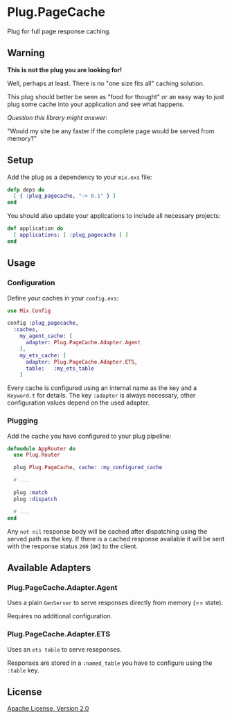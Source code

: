 # Plug.PageCache

Plug for full page response caching.


## Warning

__This is not the plug you are looking for!__

Well, perhaps at least. There is no "one size fits all" caching solution.

This plug should better be seen as "food for thought" or an easy way to
just plug some cache into your application and see what happens.

_Question this library might answer_:

"Would my site be any faster if the complete page would be served from memory?"


## Setup

Add the plug as a dependency to your `mix.exs` file:

```elixir
defp deps do
  [ { :plug_pagecache, "~> 0.1" } ]
end
```

You should also update your applications to include all necessary projects:

```elixir
def application do
  [ applications: [ :plug_pagecache ] ]
end
```


## Usage

### Configuration

Define your caches in your `config.exs`:

```elixir
use Mix.Config

config :plug_pagecache,
  :caches,
    my_agent_cache: [
      adapter: Plug.PageCache.Adapter.Agent
    ],
    my_ets_cache: [
      adapter: Plug.PageCache.Adapter.ETS,
      table:   :my_ets_table
    ]
```

Every cache is configured using an internal name as the key and a `Keyword.t`
for details. The key `:adapter` is always necessary, other configuration
values depend on the used adapter.

### Plugging

Add the cache you have configured to your plug pipeline:

```elixir
defmodule AppRouter do
  use Plug.Router

  plug Plug.PageCache, cache: :my_configured_cache

  # ...

  plug :match
  plug :dispatch

  # ...
end
```

Any `not nil` response body will be cached after dispatching using the
served path as the key. If there is a cached response available it will be
sent with the response status `200` (`OK`) to the client.


## Available Adapters

### Plug.PageCache.Adapter.Agent

Uses a plain `GenServer` to serve responses directly from memory (== state).

Requires no additional configuration.

### Plug.PageCache.Adapter.ETS

Uses an `ets table` to serve reseponses.

Responses are stored in a `:named_table` you have to configure
using the `:table` key.


## License

[Apache License, Version 2.0](http://www.apache.org/licenses/LICENSE-2.0)
